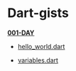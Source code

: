 Dart-gists
=====


[__001-DAY__](../dart/001-DAY)

- [hello_world.dart](../dart/001-DAY/hello_world.dart)

- [variables.dart](../dart/001-DAY/variables.dart)